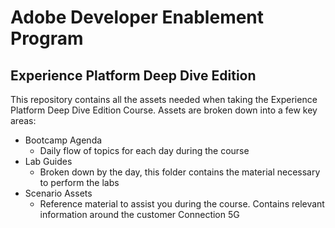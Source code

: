 # Adobe Developer Enablement Program

## Experience Platform Deep Dive Edition

This repository contains all the assets needed when taking the Experience Platform Deep Dive Edition Course. Assets are broken down into a few key areas:

- Bootcamp Agenda
    - Daily flow of topics for each day during the course
- Lab Guides
    - Broken down by the day, this folder contains the material necessary to perform the labs
- Scenario Assets
    - Reference material to assist you during the course. Contains relevant information around the customer Connection 5G

